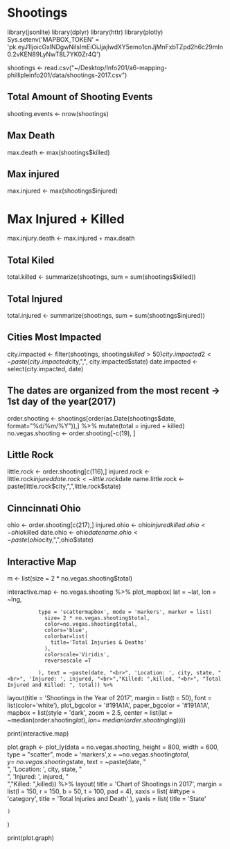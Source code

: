 # Shootings

library(jsonlite)
library(dplyr)
library(httr)
library(plotly)
Sys.setenv('MAPBOX_TOKEN' = 'pk.eyJ1IjoicGxlNDgwNiIsImEiOiJjajlwdXY5emo1cnJjMnFxbTZpd2h6c29mIn0.2vKEN89LyNwT8L7YK0Zr4Q')


shootings <- read.csv("~/Desktop/Info201/a6-mapping-phillipleinfo201/data/shootings-2017.csv")



## Total Amount of Shooting Events
shooting.events <- nrow(shootings)

## Max Death
max.death <- max(shootings$killed)

## Max injured
max.injured <- max(shootings$injured)

# Max Injured + Killed
max.injury.death <- max.injured + max.death

## Total Kiled
total.killed <- summarize(shootings, sum = sum(shootings$killed))

## Total Injured
total.injured <- summarize(shootings, sum = sum(shootings$injured))

## Cities Most Impacted 
city.impacted <- filter(shootings, shootings$killed > 50)
city.impacted2 <- paste(city.impacted$city,",", city.impacted$state)
date.impacted <- select(city.impacted, date)


## The dates are organized from the most recent -> 1st day of the year(2017)
order.shooting <- shootings[order(as.Date(shootings$date, format="%d/%m/%Y")),] %>%
  mutate(total = injured + killed)
no.vegas.shooting <- order.shooting[-c(19), ]

## Little Rock
little.rock <- order.shooting[c(116),]
injured.rock <- little.rock$injured
date.rock <- little.rock$date
name.little.rock <- paste(little.rock$city,",",little.rock$state)

## Cinncinnati Ohio
ohio <- order.shooting[c(217),]
injured.ohio <- ohio$injured
killed.ohio <- ohio$killed
date.ohio <- ohio$date
name.ohio <- paste(ohio$city,",",ohio$state)

## Interactive Map
m <- list(size = 2 * no.vegas.shooting$total)

interactive.map <- no.vegas.shooting %>%
  plot_mapbox( lat = ~lat, lon = ~lng,
               
              type = 'scattermapbox', mode = 'markers', marker = list(
                size= 2 * no.vegas.shooting$total,
                color=no.vegas.shooting$total,
                colors='blue',
                colorbar=list(
                  title='Total Injuries & Deaths'
                ),
                colorscale='Viridis',
                reversescale =T
                
              ), text = ~paste(date, "<br>", 'Location: ', city, state, "<br>", 'Injured: ', injured, "<br>","Killed: ",killed, "<br>", "Total Injured and Killed: ", total)) %>%
  
  layout(title = 'Shootings in the Year of 2017', margin = list(t = 50),
         font = list(color='white'),
         plot_bgcolor = '#191A1A', paper_bgcolor = '#191A1A',
         mapbox = list(style = 'dark', zoom = 2.5, center = list(lat = ~median(order.shooting$lat),
                                                                 lon = ~median(order.shooting$lng))))
  
print(interactive.map)


plot.graph <- plot_ly(data = no.vegas.shooting, height = 800, width = 600, type = "scatter", mode = 'markers',x = ~no.vegas.shooting$total, y = ~no.vegas.shooting$state,
             text = ~paste(date, "<br>", 'Location: ', city, state, "<br>", 'Injured: ', injured, "<br>","Killed: ",killed)) %>%
  layout(
    title = 'Chart of Shootings in 2017', margin = list(l = 150, r = 150, b = 50, t = 100, pad = 4), 
    xaxis = list(
      ##type = 'category',
      title = 'Total Injuries and Death'
    ), 
    yaxis = list(
      title = 'State'
      
    )
  )

print(plot.graph)
